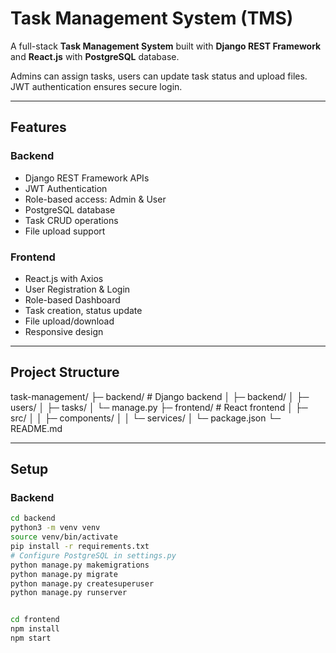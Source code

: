 # Task Management System (TMS)

A full-stack **Task Management System** built with **Django REST Framework** and **React.js** with **PostgreSQL** database.  

Admins can assign tasks, users can update task status and upload files. JWT authentication ensures secure login.

---

## Features

### Backend
- Django REST Framework APIs
- JWT Authentication
- Role-based access: Admin & User
- PostgreSQL database
- Task CRUD operations
- File upload support

### Frontend
- React.js with Axios
- User Registration & Login
- Role-based Dashboard
- Task creation, status update
- File upload/download
- Responsive design

---

## Project Structure

task-management/
├─ backend/ # Django backend
│ ├─ backend/
│ ├─ users/
│ ├─ tasks/
│ └─ manage.py
├─ frontend/ # React frontend
│ ├─ src/
│ │ ├─ components/
│ │ └─ services/
│ └─ package.json
└─ README.md


---

## Setup

### Backend
```bash
cd backend
python3 -m venv venv
source venv/bin/activate
pip install -r requirements.txt
# Configure PostgreSQL in settings.py
python manage.py makemigrations
python manage.py migrate
python manage.py createsuperuser
python manage.py runserver


cd frontend
npm install
npm start


